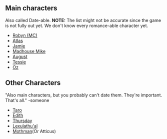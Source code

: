 ## Main characters
Also called Date-able. 
**NOTE:** The list might not be accurate since the game is not fully out yet. We don't know every romance-able character yet. 
- [Robyn (MC)](Characters/robyn)
- [Atlas](Characters/atlas)
- [Jamie](../Characters/jamie.md#)
- [Madhouse Mike](Characters/madhouse)
- [August](Characters/august)
- [Tessie](Characters/tessie)
- [Oz](Characters/oz)
## Other Characters
"Also main characters, but you probably can't date them. They're important. That's all." -someone
- [Taro](Characters/taro)
- [Edith](Characters/edith)
- [Thursday](Characters/thursday-birb)
- [Lexulathu'al](Characters/lex)
- [Mothman](Characters/atticus)(Or Atticus)